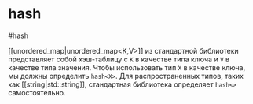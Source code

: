 # hash
#hash

[[unordered_map|unordered_map<K,V>]] из стандартной библиотеки представляет собой хэш-таблицу с `K` в качестве типа ключа и `V` в качестве типа значения. Чтобы использовать тип `X` в качестве ключа, мы должны определить `hash<X>`. Для распространенных типов, таких как [[string|std::string]], стандартная библиотека определяет `hash<>` самостоятельно.

